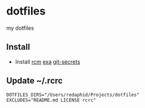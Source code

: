 # dotfiles
my dotfiles

## Install
* Install
[rcm](https://github.com/thoughtbot/rcm)
[exa](https://the.exa.website/)
[git-secrets](https://github.com/awslabs/git-secrets)

## Update  ~/.rcrc
```shell
DOTFILES_DIRS="/Users/redaphid/Projects/dotfiles"
EXCLUDES="README.md LICENSE rcrc"
```
